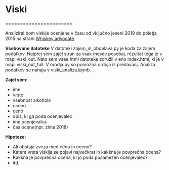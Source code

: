 # Viski
=======================

Analiziral bom viskije ocenjene v času od vključno jeseni 2019 do poletja 2015 na strani [Whiskey advocate](http://whiskyadvocate.com/ratings-and-reviews/).

**Vsebovane datoteke**
V datoteki zajem_in_obdelava.py je koda za zajem podatkov. Najprej sem zajel stran za vsak mesec posebaj, rezultat tega je v mapi viski_out. 
Nato sem vsee html datoteke združil v eno index.html, ki je v mapi viski_out_full. V orodja.py so pomožna ordoja iz predavanj. Analiza podatkov se nahaja v viski_analiza.ipynb.

**Zajel sem:**
* ime
* vrsto
* vsebnost alkohola
* oceno
* ceno
* opis, ki ga poda ocenjevalec 
* ime ocenjevalca
* čas ocene(npr. zima 2018)


**Hipoteze:**
* Ali obstaja zveza med ceno in oceno? 
* Katera vrsta viskija se pojavi največkrat in kakšna je povprečna ocena?
* Kakšna je povprečna ocena, ki jo poda posamezen ocenjevalec?
* itd.
